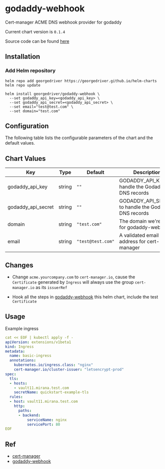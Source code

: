 godaddy-webhook
==============
Cert-manager ACME DNS webhook provider for godaddy

Current chart version is `0.1.4`

Source code can be found [here](https://github.com/georgedriver/helm-charts)

## Installation

### Add Helm repository

```shell
helm repo add georgedriver https://georgedriver.github.io/helm-charts
helm repo update
```

```shell
helm install georgedriver/godaddy-webhook \
  --set godaddy_api_key=<godaddy_api_key> \
  --set godaddy_api_secret=<godaddy_api_secret> \
  --set email="test@test.com" \
  --set domain="test.com"
```

## Configuration

The following table lists the configurable parameters of the chart and the default values.

## Chart Values

| Key | Type | Default | Description |
|-----|------|---------|-------------|
| godaddy_api_key | string | `""` | GODADDY_API_KEY to handle the Godaddy DNS records |
| godaddy_api_secret | string | `""` | GODADDY_API_SECRET to handle the Godaddy DNS records |
| domain | string | `"test.com"` | The domain we're using for godaddy-webhook |
| email | string | `"test@test.com"` | A validated email address for cert-manager |

## Changes

- Change `acme.yourcompany.com` to `cert-manager.io`, cause the `Certificate` generated by `Ingress` will always use the group `cert-manager.io` as its `issuerRef`

- Hook all the steps in [godaddy-webhook](https://github.com/pragkent/godaddy-webhook) this helm chart, include the test `Certificate`

## Usage

Example ingress

```yaml
cat << EOF | kubectl apply -f -
apiVersion: extensions/v1beta1
kind: Ingress
metadata:
  name: basic-ingress
  annotations:
    kubernetes.io/ingress.class: "nginx"
    cert-manager.io/cluster-issuer: "letsencrypt-prod"
spec:
  tls:
  - hosts:
    - vault11.mirana.test.com
    secretName: quickstart-example-tls
  rules:
  - host: vault11.mirana.test.com
    http:
      paths:
      - backend:
          serviceName: nginx
          servicePort: 80
EOF
```

## Ref

- [cert-manager](https://cert-manager.io/docs/configuration/acme/dns01/#webhook)
- [godaddy-webhook](https://github.com/pragkent/godaddy-webhook)

